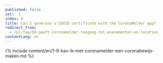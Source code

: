 ```yaml
---
published: false
set:  1
index: 9
title: Can I generate a COVID certificate with the CoronaMelder app?
redirect_from: 
  - /pl/faq/50-geeft-coronamelder-toegang-tot-evenementen-en-locaties
contentLang: en
---
```

{% include content/en/1-9-kan-ik-met-coronamelder-een-coronabewijs-maken.md %}
